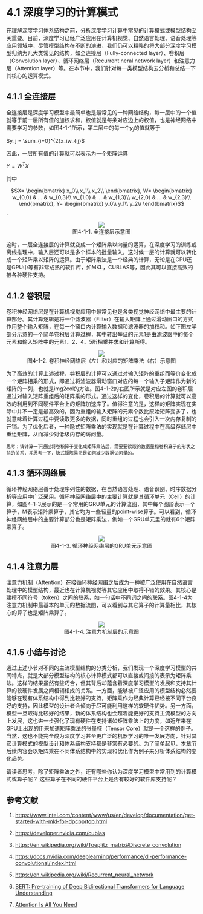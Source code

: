 <!--Copyright © Microsoft Corporation. All rights reserved.
  适用于[License](https://github.com/microsoft/AI-System/blob/main/LICENSE)版权许可-->

# 4.1 深度学习的计算模式

在理解深度学习体系结构之前，分析深度学习计算中常见的计算模式或模型结构至关重要。目前，深度学习已经广泛应用在计算机视觉、自然语言处理、语音处理等应用领域中，尽管模型结构在不断的演进，我们仍可以粗略的将大部分深度学习模型归纳为几大类常见的结构，如全连接层（Fully-connected layer）、卷积层（Convolution layer）、循环网络层（Recurrent neral network layer）和注意力层（Attention layer）等。在本节中，我们针对每一类模型结构去分析和总结一下其核心的运算模式。

## 4.1.1 全连接层
全连接层是深度学习模型中最简单也是最常见的一种网络结构，每一层中的一个值就等于前一层所有值的加权求和，权值就是每条对应边上的权值，也是神经网络中需要学习的参数，如图4-1-1所示，第二层中的每一个$y_j$的值就等于

$y_j = \sum_{i=0}^{2}x_iw_{ij}$

因此，一层所有值的计算就可以表示为一个矩阵运算

$Y=W^TX$

其中

$$X=
\begin{bmatrix}
x_0\\
x_1\\
x_2\\
\end{bmatrix},
W=
\begin{bmatrix}
w_{0,0} & ... & w_{0,3}\\
w_{1,0} & ... & w_{1,3}\\
w_{2,0} & ... & w_{2,3}\\
\end{bmatrix},
Y=
\begin{bmatrix}
y_0\\
y_1\\
y_2\\
\end{bmatrix}$$.

<center> <img src="./img/4-1-1-fc.png" /></center>
<center>图4-1-1. 全连接层示意图</center>

这时，一层全连接层的计算就变成一个矩阵乘以向量的运算，在深度学习的训练或离线推理中，输入层还可以是多个样本的批量输入，这时候一层的计算就可以转化成一个矩阵乘以矩阵的运算。由于矩阵乘法是一个经典的计算，无论是在CPU还是GPU中等有非常成熟的软件库，如MKL，CUBLAS等，因此其可以直接高效的被各种硬件支持。

## 4.1.2 卷积层
卷积神经网络层是在计算机视觉应用中最常见也是各类视觉神经网络中最主要的计算部分。其计算逻辑是将一个滤波器（Filter）在输入矩阵上通过滑动窗口的方式作用整个输入矩阵，在每一个窗口内计算输入数据和滤波器的加权和。如下图左半部分示意的一个简单卷积层计算过程，其中转出举证的元素1是由滤波器中的每个元素和输入矩阵中的元素1、2、4、5所相乘并求和计算所得。

<center> <img src="./img/4-1-2-conv.png" /></center>
<center>图4-1-2. 卷积神经网络层（左）和对应的矩阵乘法（右）示意图</center>

为了高效的计算上述过程，卷积层的计算可以通过对输入矩阵的重组而等价变化成一个矩阵相乘的形式，即通过将滤波器滑动窗口对应的每一个输入子矩阵作为新的矩阵的一列，也就是img2col的方法。图4-1-2的右图所示就是对应左图的卷积层通过对输入矩阵重组后的矩阵乘的形式。通过这样的变化，卷积层的计算就可以高效的利用到不同硬件平台上的矩阵加速库了。值得注意的是，这样的矩阵实现在实际中并不一定是最高效的，因为重组的输入矩阵的元素个数比原始矩阵变多了，也就意味着计算过程中要读取更多的数据，同时重组的过程也会引入一次内存复制的开销。为了优化后者，一种隐式矩阵乘法的实现就是在计算过程中在高级存储层中重组矩阵，从而减少对低级内存的访问量。

```
思考：请计算一下通过将卷积算子变化成矩阵乘法后，需要要读取的数据量和卷积算子的形状之前的关系，并思考一下，隐式矩阵乘法是如何减少数据访问量的。
```


## 4.1.3 循环网络层
循环神经网络层善于处理序列性的数据，在自然语言处理、语音识别、时序数据分析等应用中广泛采用。循环神经网络层中的主要计算就是其循环单元（Cell）的计算，如图4-1-3展示的是一个常用的GRU单元的计算流图，其中每个图形表示一个算子，M表示矩阵乘算子，其它均为一些轻量的point-wise算子。可以看到，循环神经网络层中的主要计算部分也是矩阵乘法，例如一个GRU单元里的就有6个矩阵乘算子。
<center> <img src="./img/4-1-3-gru.png"  /></center>
<center>图4-1-3. 循环神经网络层的GRU单元示意图</center>

## 4.1.4 注意力层
注意力机制（Attention）在接循环神经网络之后成为一种被广泛使用在自然语言处理中的模型结构，最近也在计算机视觉等其它应用中取得不错的效果。其核心是建模不同符号（token）之间的联系，如一句话中不同词之间的联系。图4-1-4为注意力机制中最基本的单元的数据流图，可以看到与其它算子的计算量相比，其核心的算子也是矩阵乘算子。
<center> <img src="./img/4-1-4-att.png"  /></center>
<center>图4-1-4. 注意力机制层的示意图</center>

## 4.1.5 小结与讨论
通过上述小节对不同的主流模型结构的分类分析，我们发现一个深度学习模型的共同特点，就是大部分模型结构的核心计算模式都可以直接或间接的表示为矩阵乘法。这样的结果虽然有些巧合，但其背后却蕴含着深度学习模型的发展和支持其计算的软硬件发展之间相辅相成的关系。一方面，能够被广泛应用的模型结构必然要能够在现有体系结构中得到比较好的支持，矩阵乘作为经典计算已经被不同平台良好的支持，因此模型的设计者会倾向于尽可能利用这样的软硬件优势。另一方面，模型一旦取得比较好的结果，新的体系结构也会超着能更好的支持主流模型的方向上发展，这也进一步强化了现有硬件在支持诸如矩阵乘法上的力度，如近年来在GPU上出现的用来加速矩阵乘法的张量核（Tensor Core）就是一个这样的例子。当然，这也不能完全成为深度学习甚至更广泛的机器学习的唯一发展方向，针对其它计算模式的模型设计和体系结构支持都是非常有必要的。为了简单起见，本章节后续内容会以矩阵乘在不同体系结构中的实现和优化作为例子来分析体系结构的变化趋势。

请读者思考，除了矩阵乘法之外，还有哪些你认为深度学习模型中常用到的计算模式或算子呢？ 这些算子在不同的硬件平台上是否有较好的软件库支持呢？

## 参考文献

1. https://www.intel.com/content/www/us/en/develop/documentation/get-started-with-mkl-for-dpcpp/top.html

2. https://developer.nvidia.com/cublas

3. https://en.wikipedia.org/wiki/Toeplitz_matrix#Discrete_convolution

4. https://docs.nvidia.com/deeplearning/performance/dl-performance-convolutional/index.html

5. https://en.wikipedia.org/wiki/Recurrent_neural_network

6. [BERT: Pre-training of Deep Bidirectional Transformers for Language Understanding](https://arxiv.org/abs/1810.04805)

7. [Attention Is All You Need](https://arxiv.org/abs/1706.03762)
